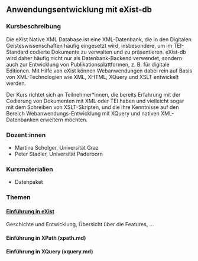 ## Anwendungsentwicklung mit eXist-db

### Kursbeschreibung

Die eXist Native XML Database ist eine XML-Datenbank, die in den Digitalen Geisteswissenschaften häufig eingesetzt wird, insbesondere, um im TEI-Standard codierte Dokumente zu verwalten und zu präsentieren. eXist-db wird daher häufig nicht nur als Datenbank-Backend verwendet, sondern auch zur Entwicklung von Publikationsplattformen, z. B. für digitale Editionen. Mit Hilfe von eXist können Webanwendungen dabei rein auf Basis von XML-Technologien wie XML, XHTML, XQuery und XSLT entwickelt werden.

Der Kurs richtet sich an Teilnehmer*innen, die bereits Erfahrung mit der Codierung von Dokumenten mit XML oder TEI haben und vielleicht sogar mit dem Schreiben von XSLT-Skripten, und die ihre Kenntnisse auf den Bereich Webanwendungs-Entwicklung mit XQuery und nativen XML-Datenbanken erweitern möchten.

### Dozent:innen

* Martina Scholger, Universität Graz
* Peter Stadler, Universität Paderborn

### Kursmaterialien

* Datenpaket

### Themen

#### [Einführung in eXist](intro-exist.md)

Geschichte und Entwicklung, Übersicht über die Features, …

#### Einführung in XPath (xpath.md)

#### Einführung in XQuery (xquery.md)

